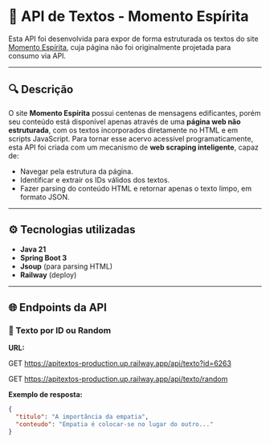 # 📖 API de Textos - Momento Espírita

Esta API foi desenvolvida para expor de forma estruturada os textos do site [Momento Espírita](https://www.momento.com.br/pt/textos.php), cuja página não foi originalmente projetada para consumo via API.

---

## 🔍 Descrição

O site **Momento Espírita** possui centenas de mensagens edificantes, porém seu conteúdo está disponível apenas através de uma **página web não estruturada**, com os textos incorporados diretamente no HTML e em scripts JavaScript. Para tornar esse acervo acessível programaticamente, esta API foi criada com um mecanismo de **web scraping inteligente**, capaz de:

- Navegar pela estrutura da página.
- Identificar e extrair os IDs válidos dos textos.
- Fazer parsing do conteúdo HTML e retornar apenas o texto limpo, em formato JSON.

---

## ⚙️ Tecnologias utilizadas

- **Java 21**
- **Spring Boot 3**
- **Jsoup** (para parsing HTML)
- **Railway** (deploy)

---

## 🌐 Endpoints da API

### 🔗 Texto por ID ou Random

**URL:**        

   GET https://apitextos-production.up.railway.app/api/texto?id=6263

   GET https://apitextos-production.up.railway.app/api/texto/random



**Exemplo de resposta:**
```json
{
  "titulo": "A importância da empatia",
  "conteudo": "Empatia é colocar-se no lugar do outro..."
}

